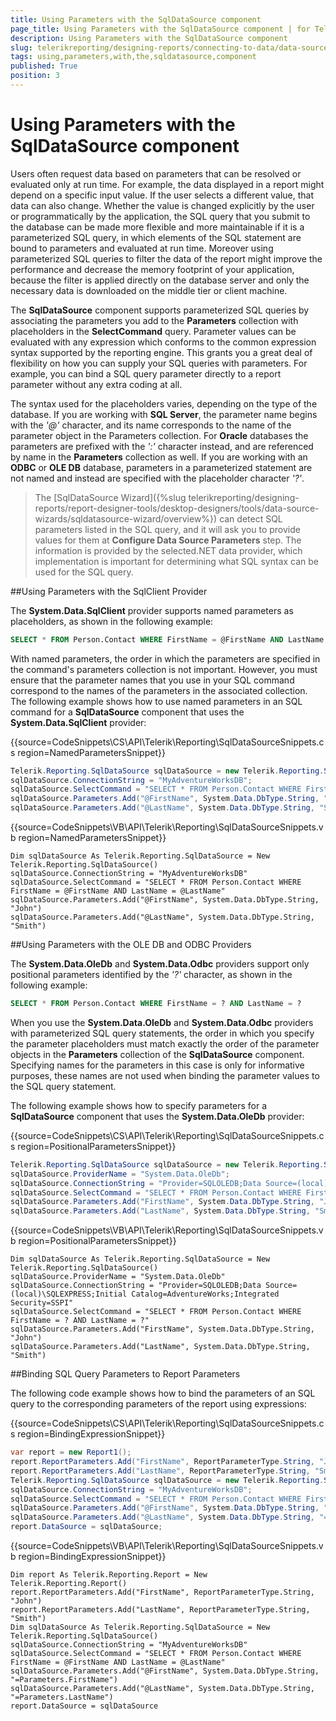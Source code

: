 ```yaml
---
title: Using Parameters with the SqlDataSource component
page_title: Using Parameters with the SqlDataSource component | for Telerik Reporting Documentation
description: Using Parameters with the SqlDataSource component
slug: telerikreporting/designing-reports/connecting-to-data/data-source-components/sqldatasource-component/using-parameters-with-the-sqldatasource-component
tags: using,parameters,with,the,sqldatasource,component
published: True
position: 3
---
```


# Using Parameters with the SqlDataSource component



Users often request data based on parameters that can be resolved or evaluated only at run time. For example, the         data displayed in a report might depend on a specific input value. If the user selects a different value, that data         can also change. Whether the value is changed explicitly by the user or programmatically by the application, the         SQL query that you submit to the database can be made more flexible and more maintainable if it is a parameterized         SQL query, in which elements of the SQL statement are bound to parameters and evaluated at run time. Moreover using         parameterized SQL queries to filter the data of the report might improve the performance and decrease the memory         footprint of your application, because the filter is applied directly on the database server and only the necessary         data is downloaded on the middle tier or client machine.       

The __SqlDataSource__  component supports parameterized SQL queries by associating the parameters         you add to the __Parameters__  collection with placeholders in the __SelectCommand__  query. Parameter values can be evaluated with any expression which conforms to the common expression         syntax supported by the reporting engine. This grants you a great deal of flexibility on how you can supply your         SQL queries with parameters. For example, you can bind a SQL query parameter directly to a report parameter without         any extra coding at all.       

The syntax used for the placeholders varies, depending on the type of the database. If you are working with         __SQL Server__, the parameter name begins with the *'@'*  character,         and its name corresponds to the name of the parameter object in the Parameters collection. For __Oracle__  databases the parameters are prefixed with the *':'*  character instead,         and are referenced by name in the __Parameters__  collection as well. If you are working with         an __ODBC__  or __OLE DB__  database, parameters in a parameterized statement         are not named and instead are specified with the placeholder character *'?'*.       

> The [SqlDataSource Wizard]({%slug telerikreporting/designing-reports/report-designer-tools/desktop-designers/tools/data-source-wizards/sqldatasource-wizard/overview%}) can detect SQL parameters listed           in the SQL query, and it will ask you to provide values for them at  __Configure Data Source Parameters__  step.           The information is provided by the selected.NET data provider,           which implementation is important for determining what SQL syntax can be used for the SQL query.         

##Using Parameters with the SqlClient Provider

The __System.Data.SqlClient__  provider supports named parameters as placeholders,                 as shown in the following example:               

    
````SQL
SELECT * FROM Person.Contact WHERE FirstName = @FirstName AND LastName = @LastName
````

With named parameters, the order in which the parameters are specified in the command's parameters                 collection is not important. However, you must ensure that the parameter names that you use in your SQL                 command correspond to the names of the parameters in the associated collection. The following example                 shows how to use named parameters in an SQL command for a __SqlDataSource__                  component that uses the __System.Data.SqlClient__  provider:               

{{source=CodeSnippets\CS\API\Telerik\Reporting\SqlDataSourceSnippets.cs region=NamedParametersSnippet}}
````C#
Telerik.Reporting.SqlDataSource sqlDataSource = new Telerik.Reporting.SqlDataSource();
sqlDataSource.ConnectionString = "MyAdventureWorksDB";
sqlDataSource.SelectCommand = "SELECT * FROM Person.Contact WHERE FirstName = @FirstName AND LastName = @LastName";
sqlDataSource.Parameters.Add("@FirstName", System.Data.DbType.String, "John");
sqlDataSource.Parameters.Add("@LastName", System.Data.DbType.String, "Smith");
````
{{source=CodeSnippets\VB\API\Telerik\Reporting\SqlDataSourceSnippets.vb region=NamedParametersSnippet}}
````VB
Dim sqlDataSource As Telerik.Reporting.SqlDataSource = New Telerik.Reporting.SqlDataSource()
sqlDataSource.ConnectionString = "MyAdventureWorksDB"
sqlDataSource.SelectCommand = "SELECT * FROM Person.Contact WHERE FirstName = @FirstName AND LastName = @LastName"
sqlDataSource.Parameters.Add("@FirstName", System.Data.DbType.String, "John")
sqlDataSource.Parameters.Add("@LastName", System.Data.DbType.String, "Smith")
````

##Using Parameters with the OLE DB and ODBC Providers

The __System.Data.OleDb__  and __System.Data.Odbc__  providers                 support only positional parameters identified by the *'?'*  character, as                 shown in the following example:               

    
````SQL
SELECT * FROM Person.Contact WHERE FirstName = ? AND LastName = ?
````

When you use the __System.Data.OleDb__  and __System.Data.Odbc__                  providers with parameterized SQL query statements, the order in which you specify the parameter placeholders                 must match exactly the order of the parameter objects in the __Parameters__  collection                 of the __SqlDataSource__  component. Specifying names for the parameters in this case                 is only for informative purposes, these names are not used when binding the parameter values to the SQL                 query statement.               

The following example shows how to specify parameters for a __SqlDataSource__  component                 that uses the __System.Data.OleDb__  provider:               

{{source=CodeSnippets\CS\API\Telerik\Reporting\SqlDataSourceSnippets.cs region=PositionalParametersSnippet}}
````C#
Telerik.Reporting.SqlDataSource sqlDataSource = new Telerik.Reporting.SqlDataSource();
sqlDataSource.ProviderName = "System.Data.OleDb";
sqlDataSource.ConnectionString = "Provider=SQLOLEDB;Data Source=(local)\\SQLEXPRESS;Initial Catalog=AdventureWorks;Integrated Security=SSPI";
sqlDataSource.SelectCommand = "SELECT * FROM Person.Contact WHERE FirstName = ? AND LastName = ?";
sqlDataSource.Parameters.Add("FirstName", System.Data.DbType.String, "John");
sqlDataSource.Parameters.Add("LastName", System.Data.DbType.String, "Smith");
````
{{source=CodeSnippets\VB\API\Telerik\Reporting\SqlDataSourceSnippets.vb region=PositionalParametersSnippet}}
````VB
Dim sqlDataSource As Telerik.Reporting.SqlDataSource = New Telerik.Reporting.SqlDataSource()
sqlDataSource.ProviderName = "System.Data.OleDb"
sqlDataSource.ConnectionString = "Provider=SQLOLEDB;Data Source=(local)\SQLEXPRESS;Initial Catalog=AdventureWorks;Integrated Security=SSPI"
sqlDataSource.SelectCommand = "SELECT * FROM Person.Contact WHERE FirstName = ? AND LastName = ?"
sqlDataSource.Parameters.Add("FirstName", System.Data.DbType.String, "John")
sqlDataSource.Parameters.Add("LastName", System.Data.DbType.String, "Smith")
````

##Binding SQL Query Parameters to Report Parameters

The following code example shows how to bind the parameters of an SQL query to the corresponding                 parameters of the report using expressions:               

{{source=CodeSnippets\CS\API\Telerik\Reporting\SqlDataSourceSnippets.cs region=BindingExpressionSnippet}}
````C#
var report = new Report1();
report.ReportParameters.Add("FirstName", ReportParameterType.String, "John");
report.ReportParameters.Add("LastName", ReportParameterType.String, "Smith");
Telerik.Reporting.SqlDataSource sqlDataSource = new Telerik.Reporting.SqlDataSource();
sqlDataSource.ConnectionString = "MyAdventureWorksDB";
sqlDataSource.SelectCommand = "SELECT * FROM Person.Contact WHERE FirstName = @FirstName AND LastName = @LastName";
sqlDataSource.Parameters.Add("@FirstName", System.Data.DbType.String, "=Parameters.FirstName");
sqlDataSource.Parameters.Add("@LastName", System.Data.DbType.String, "=Parameters.LastName");
report.DataSource = sqlDataSource;
````
{{source=CodeSnippets\VB\API\Telerik\Reporting\SqlDataSourceSnippets.vb region=BindingExpressionSnippet}}
````VB
Dim report As Telerik.Reporting.Report = New Telerik.Reporting.Report()
report.ReportParameters.Add("FirstName", ReportParameterType.String, "John")
report.ReportParameters.Add("LastName", ReportParameterType.String, "Smith")
Dim sqlDataSource As Telerik.Reporting.SqlDataSource = New Telerik.Reporting.SqlDataSource()
sqlDataSource.ConnectionString = "MyAdventureWorksDB"
sqlDataSource.SelectCommand = "SELECT * FROM Person.Contact WHERE FirstName = @FirstName AND LastName = @LastName"
sqlDataSource.Parameters.Add("@FirstName", System.Data.DbType.String, "=Parameters.FirstName")
sqlDataSource.Parameters.Add("@LastName", System.Data.DbType.String, "=Parameters.LastName")
report.DataSource = sqlDataSource
````


